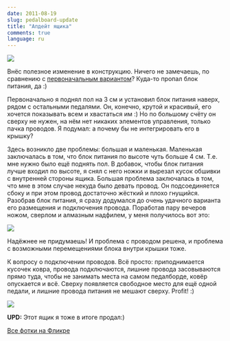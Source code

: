 ```yaml
---
date: 2011-08-19
slug: pedalboard-update
title: "Апдейт ящика"
comments: true
language: ru
---
```


<p><img src="/images/pedalboard/P1240973-500x375.jpg" class="center"/></p>

Внёс полезное изменение в конструкцию. Ничего не замечаешь, по сравнению с
[первоначальным вариантом](/2011/08/11/pedalboard/)?
Куда-то пропал блок питания, да :)

Первоначально я поднял пол на 3 см и установил блок питания наверх, рядом с
остальными педалями. Он, конечно, крутой и красивый, его хочется показывать
всем и хвастаться им :) Но по большому счёту он сверху не нужен, на нём нет
никаких элементов управления, только пачка проводов. Я подумал: а почему бы не
интегрировать его в крышку?

Здесь возникло две проблемы: большая и маленькая. Маленькая заключалась в том,
что блок питания по высоте чуть больше 4 см. Т.е. мне нужно было ещё поднять
пол. В добавок, чтобы блок питания лучше входил по высоте, я снял с него ножки
и вырезал кусок обшивки с внутренней стороны ящика. Большая проблема
заключалась в том, что мне в этом случае некуда было девать провод. Он
подсоединяется сбоку и при этом провод достаточно жёсткий и плохо гнущийся.
Разобрав блок питания, я сразу додумался до очень удачного варианта его
размещения и подключения провода. Поработав пару вечеров ножом, сверлом и
алмазным надфилем, у меня получилось вот это:

<p><img src="/images/pedalboard/P1240974-500x375.jpg" class="center"/></p>

Надёжнее не придумаешь! И проблема с проводом решена, и проблема с возможными
перемещениями блока внутри крышки тоже.

К вопросу о подключении проводов. Всё просто: приподнимается кусочек ковра,
провода подключаются, лишние провода засовываются прямо туда, чтобы не
занимать места на самом педалборде, ковёр опускается и всё. Сверху появляется
свободное место для ещё одной педали, и лишние провода питания не мешают
сверху. Profit! :)

<p><img src="/images/pedalboard/P1240977-500x375.jpg" class="center"/></p>

**UPD:** Этот ящик я тоже в итоге продал:)

[Все фотки на Фликре](http://www.flickr.com/photos/stas_spiridonov/sets/72157631416460088/)

